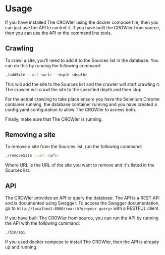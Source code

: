 # Usage

If you have installed The CROWler using the docker compose file, then you can
just use the API to control it. If you have built the CROWler from source, then
you can use the API or the command line tools.

## Crawling

To crawl a site, you'll need to add it to the Sources list in the database. You
can do this by running the following command:

```bash
./addSite --url <url> --depth <depth>
```

This will add the site to the Sources list and the crawler will start crawling
it. The crawler will crawl the site to the specified depth and then stop.

For the actual crawling to take place ensure you have the Selenium Chrome
container running, the database container running and you have created a
config.yaml configuration to allow The CROWler to access both.

Finally, make sure that The CROWler is running.

## Removing a site

To remove a site from the Sources list, run the following command:

```bash
./removeSite --url <url>
```

Where URL is the URL of the site you want to remove and it's listed in the
Sources list.

## API

The CROWler provides an API to query the database. The API is a REST API and is
documented using Swagger. To access the Swagger documentation, go to
`http://localhost:8080/search?q=<your query>` with a RESTFUL client.

If you have built The CROWler from source, you can run the API by running the
API with the following command:

```bash
./bin/api
```

If you used docker compose to install The CROWler, then the API is already
up and running.
